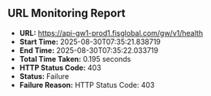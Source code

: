 ## URL Monitoring Report

- **URL:** https://api-gw1-prod1.fisglobal.com/gw/v1/health
- **Start Time:** 2025-08-30T07:35:21.838719
- **End Time:** 2025-08-30T07:35:22.033719
- **Total Time Taken:** 0.195 seconds
- **HTTP Status Code:** 403
- **Status:** Failure
- **Failure Reason:** HTTP Status Code: 403
